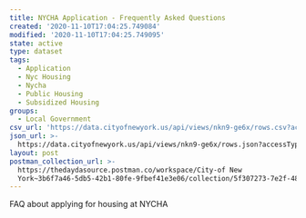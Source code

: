 ```yaml
---
title: NYCHA Application - Frequently Asked Questions
created: '2020-11-10T17:04:25.749084'
modified: '2020-11-10T17:04:25.749095'
state: active
type: dataset
tags:
  - Application
  - Nyc Housing
  - Nycha
  - Public Housing
  - Subsidized Housing
groups:
  - Local Government
csv_url: 'https://data.cityofnewyork.us/api/views/nkn9-ge6x/rows.csv?accessType=DOWNLOAD'
json_url: >-
  https://data.cityofnewyork.us/api/views/nkn9-ge6x/rows.json?accessType=DOWNLOAD
layout: post
postman_collection_url: >-
  https://thedaydasource.postman.co/workspace/City-of New
  York~3b6f7a46-5db5-42b1-80fe-9fbef41e3e06/collection/5f307273-7e2f-48fa-a5e9-4e9d9fd99cab
---
```

FAQ about applying for housing at NYCHA
